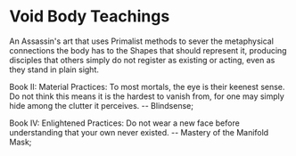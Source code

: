 # Void Body Teachings

An Assassin's art that uses Primalist methods to sever the metaphysical connections the body has to the Shapes that should represent it, producing disciples that others simply do not register as existing or acting, even as they stand in plain sight.

Book II: Material Practices: To most mortals, the eye is their keenest sense. Do not think this means it is the hardest to vanish from, for one may simply hide among the clutter it perceives. -- Blindsense; 

Book IV: Enlightened Practices: Do not wear a new face before understanding that your own never existed. -- Mastery of the Manifold Mask;